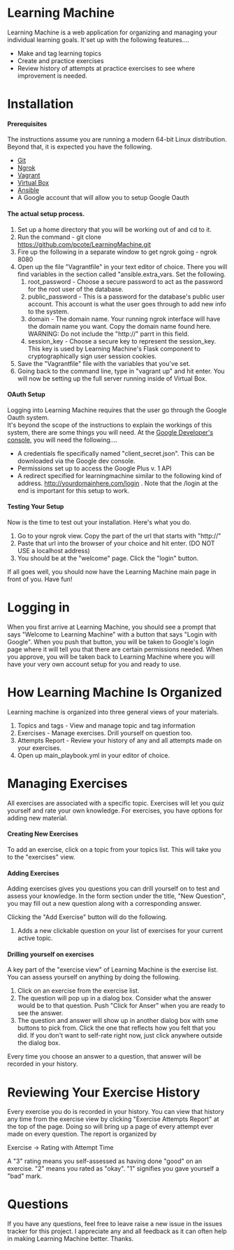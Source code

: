 Learning Machine
================

Learning Machine is a web application for organizing and managing your individual learning goals.
It'set up with the following features....

* Make and tag learning topics
* Create and practice exercises
* Review history of attempts at practice exercises to see where improvement is needed.

Installation
============

#### Prerequisites

The instructions assume you are running a modern 64-bit Linux distribution.  Beyond that, it is expected you have the following.

* [Git](https://git-scm.com/)
* [Ngrok](https://ngrok.com/)
* [Vagrant](https://www.vagrantup.com/)
* [Virtual Box](https://www.virtualbox.org/wiki/Downloads)
* [Ansible](https://www.ansible.com/)
* A Google account that will allow you to setup Google Oauth

#### The actual setup process.
1.  Set up a home directory that you will be working out of and cd to it.
2.  Run the command - git clone https://github.com/pcote/LearningMachine.git
3.  Fire up the following in a separate window to get ngrok going - ngrok 8080
4.  Open up the file "Vagrantfile" in your text editor of choice.  There you will find variables in the section called "ansible.extra_vars.  Set the following.
    1.  root_password - Choose a secure password to act as the password for the root user of the database.
    2.  public_password - This is a password for the database's public user account.  This account is what the user goes through to add new info to the system.
    3.  domain - The domain name.  Your running ngrok interface will have the domain name you want.  Copy the domain name found here.  WARNING: Do not include the "http://" parrt in this field.
    4.  session_key - Choose a secure key to represent the session_key.  This key is used by Learning Machine's Flask component to cryptographically sign user session cookies.
5.  Save the "Vagrantfile" file with the variables that you've set.
6.  Going back to the command line, type in "vagrant up" and hit enter.  You will now be setting up the full server running inside of Virtual Box.

#### OAuth Setup
Logging into Learning Machine requires that the user go through the Google Oauth system.  
It's beyond the scope of the instructions to explain the workings of this system, there are some things you will need. 
At the [Google Developer's console](https://console.developers.google.com), you will need the following....

* A credentials fle specifically named "client_secret.json".  This can be downloaded via the Google dev console.
* Permissions set up to access the Google Plus v. 1 API
* A redirect specified for learningmachine similar to the following kind of address. http://yourdomainhere.com/login . Note that the /login at the end is important for this setup to work.


#### Testing Your Setup

Now is the time to test out your installation.  Here's what you do.

1. Go to your ngrok view.  Copy the part of the url that starts with "http://"
2. Paste that url into the browser of your choice and hit enter.  (DO NOT USE a localhost address)
3. You should be at the "welcome" page.  Click the "login" button.

If all goes well, you should now have the Learning Machine main page in front of you.  Have fun!

Logging in
===========
When you first arrive at Learning Machine, you should see a prompt that says "Welcome to Learning Machine" with a button that says "Login with Google".  When you push that button, you will be taken to Google's login page where it will tell you that there are certain permissions needed.  When you approve, you will be taken back to Learning Machine where you will have your very own account setup for you and ready to use.

How Learning Machine Is Organized
=================================
Learning machine is organized into three general views of your materials.
1.  Topics and tags - View and manage topic and tag information
2.  Exercises - Manage exercises.  Drill yourself on question too.
3.  Attempts Report - Review your history of any and all attempts made on your exercises.
4.  Open up main_playbook.yml in your editor of choice.


Managing Exercises
================================
All exercises are associated with a specific topic.  Exercises will let you quiz yourself and rate your own knowledge.  For exercises, you have options for adding new material.

#### Creating New Exercises
To add an exercise, click on a topic from your topics list.  This will take you to the "exercises" view.

#### Adding Exercises
Adding exercises gives you questions you can drill yourself on to test and assess your knowledge.  In the form section under the title, "New Question", you may fill out a new question along with a corresponding answer.

Clicking the "Add Exercise" button will do the following.
1.  Adds a new clickable question on your list of exercises for your current active topic.


#### Drilling yourself on exercises

A key part of the "exercise view" of Learning Machine is the exercise list.  You can assess yourself on anything by doing the following.

1.  Click on an exercise from the exercise list.
2.  The question will pop up in a dialog box.  Consider what the answer would be to that question.  Push "Click for Anser" when you are ready to see the answer.
3.  The question and answer will show up in another dialog box with sme buttons to pick from.  Click the one that reflects how you felt that you did.  If you don't want to self-rate right now, just click anywhere outside the dialog box.

Every time you choose an answer to a question, that answer will be recorded in your history.

Reviewing Your Exercise History
===============================

Every exercise you do is recorded in your history.  You can view that history any time from the exercise view by clicking "Exercise Attempts Report" at the top of the page.  Doing so will bring up a page of every attempt ever made on every question.  The report is organized by

Exercise -> Rating with Attempt Time

A "3" rating means you self-assessed as having done "good" on an exercise.  "2" means you rated as "okay".  "1" signifies you gave yourself a "bad" mark.

Questions
=========
If you have any questions, feel free to leave raise a new issue in the issues tracker for this project.  I appreciate any and all feedback as it can often help in making Learning Machine better.  Thanks.
